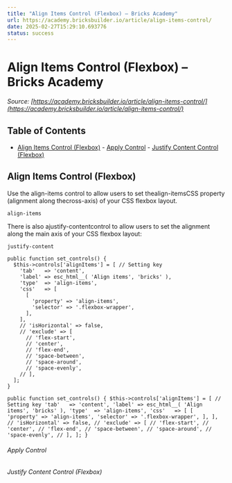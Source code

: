 ```yaml
---
title: "Align Items Control (Flexbox) – Bricks Academy"
url: https://academy.bricksbuilder.io/article/align-items-control/
date: 2025-02-27T15:29:10.693776
status: success
---
```


# Align Items Control (Flexbox) – Bricks Academy

*Source: [https://academy.bricksbuilder.io/article/align-items-control/](https://academy.bricksbuilder.io/article/align-items-control/)*

## Table of Contents

- [Align Items Control (Flexbox)](#align-items-control-flexbox)
        - [Apply Control](#apply-control)
        - [Justify Content Control (Flexbox)](#justify-content-control-flexbox)

## Align Items Control (Flexbox)

Use the align-items control to allow users to set thealign-itemsCSS property (alignment along thecross-axis) of your CSS flexbox layout.

`align-items`

There is also ajustify-contentcontrol to allow users to set the alignment along the main axis of your CSS flexbox layout:

`justify-content`

```
public function set_controls() {
  $this->controls['alignItems'] = [ // Setting key
    'tab'   => 'content',
    'label' => esc_html__( 'Align items', 'bricks' ),
    'type'  => 'align-items',
    'css'   => [
      [
        'property' => 'align-items',
        'selector' => '.flexbox-wrapper',
      ],
    ],
    // 'isHorizontal' => false,
    // 'exclude' => [
      // 'flex-start',
      // 'center',
      // 'flex-end',
      // 'space-between',
      // 'space-around',
      // 'space-evenly',
    // ],
  ];
}
```

`public function set_controls() {
  $this->controls['alignItems'] = [ // Setting key
    'tab'   => 'content',
    'label' => esc_html__( 'Align items', 'bricks' ),
    'type'  => 'align-items',
    'css'   => [
      [
        'property' => 'align-items',
        'selector' => '.flexbox-wrapper',
      ],
    ],
    // 'isHorizontal' => false,
    // 'exclude' => [
      // 'flex-start',
      // 'center',
      // 'flex-end',
      // 'space-between',
      // 'space-around',
      // 'space-evenly',
    // ],
  ];
}`

###### Apply Control

###### Justify Content Control (Flexbox)

